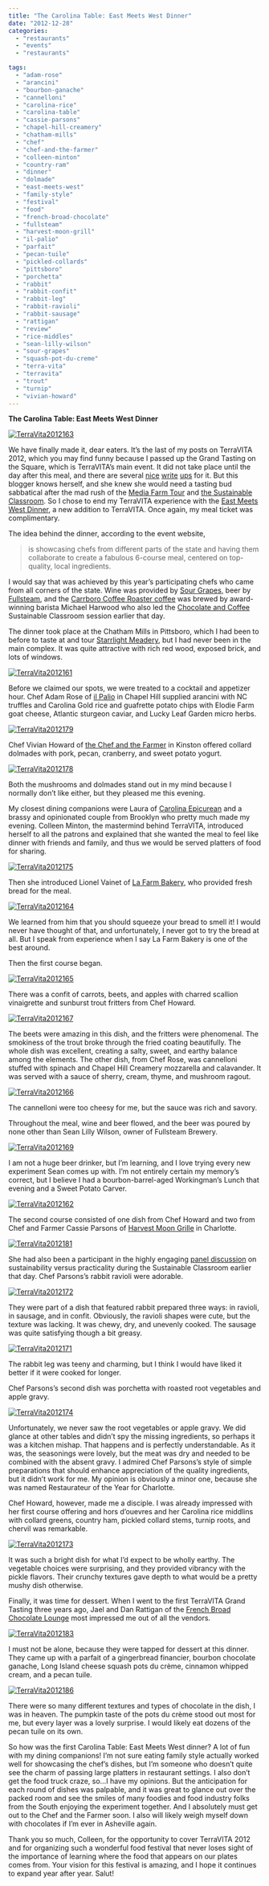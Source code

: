 ```yaml
---
title: "The Carolina Table: East Meets West Dinner"
date: "2012-12-28"
categories:
  - "restaurants"
  - "events"
  - "restaurants"

tags:
  - "adam-rose"
  - "arancini"
  - "bourbon-ganache"
  - "cannelloni"
  - "carolina-rice"
  - "carolina-table"
  - "cassie-parsons"
  - "chapel-hill-creamery"
  - "chatham-mills"
  - "chef"
  - "chef-and-the-farmer"
  - "colleen-minton"
  - "country-ram"
  - "dinner"
  - "dolmade"
  - "east-meets-west"
  - "family-style"
  - "festival"
  - "food"
  - "french-broad-chocolate"
  - "fullsteam"
  - "harvest-moon-grill"
  - "il-palio"
  - "parfait"
  - "pecan-tuile"
  - "pickled-collards"
  - "pittsboro"
  - "porchetta"
  - "rabbit"
  - "rabbit-confit"
  - "rabbit-leg"
  - "rabbit-ravioli"
  - "rabbit-sausage"
  - "rattigan"
  - "review"
  - "rice-middles"
  - "sean-lilly-wilson"
  - "sour-grapes"
  - "squash-pot-du-creme"
  - "terra-vita"
  - "terravita"
  - "trout"
  - "turnip"
  - "vivian-howard"
---
```


**The Carolina Table: East Meets West Dinner**




<div class="caption">

[![](http://www.rebeccagomezfarrell.com/wp-content/uploads/2012/12/TerraVita2012163.jpg "TerraVita2012163")](http://www.rebeccagomezfarrell.com/wp-content/uploads/2012/12/TerraVita2012163.jpg)</div>


We have finally made it, dear eaters. It’s the last of my posts on TerraVITA 2012, which you may find funny because I passed up the Grand Tasting on the Square, which is TerraVITA’s main event. It did not take place until the day after this meal, and there are several [nice](http://farmfreshnorthcarolina.com/2012/11/food-fest-recap-all-yummy-all-the-time/) [write](https://www.facebook.com/media/set/?set=a.10151097770190759.437392.123680860758&type=1) [ups](http://inezsays.com/long-live-terra-vita.htm) for it. But this blogger knows herself, and she knew she would need a tasting bud sabbatical after the mad rush of the [Media Farm Tour](http://www.rebeccagomezfarrell.com/2012/11/terravita-2012-media-farm-tour-stop-1-southern-season/) and [the Sustainable Classroom](http://www.rebeccagomezfarrell.com/2012/11/the-sustainable-classroom-coffee-chocolate/). So I chose to end my TerraVITA experience with the [East Meets West Dinner](http://www.terravitaevent.com/TerraVITA/CarolinaTable.html), a new addition to TerraVITA. Once again, my meal ticket was complimentary.

The idea behind the dinner, according to the event website,

> is showcasing chefs from different parts of the state and having them collaborate to create a fabulous 6-course meal, centered on top-quality, local ingredients.

I would say that was achieved by this year’s participating chefs who came from all corners of the state. Wine was provided by [Sour Grapes,](http://www.sourgrapeswine.com/pages/our-producers) beer by [Fullsteam](/Users/becca/Documents/Writing/Other%20Blogs/Fullsteam%20Brewery), and the [Carrboro Coffee Roaster coffee](http://www.openeyecafe.com/carrboro_coffee/coffee.php) was brewed by award-winning barista Michael Harwood who also led the [Chocolate and Coffee](http://www.rebeccagomezfarrell.com/2012/11/the-sustainable-classroom-coffee-chocolate/) Sustainable Classroom session earlier that day.

The dinner took place at the Chatham Mills in Pittsboro, which I had been to before to taste at and tour [Starrlight Meadery](http://www.rebeccagomezfarrell.com/2011/02/starrlight-meadery/), but I had never been in the main complex. It was quite attractive with rich red wood, exposed brick, and lots of windows.

[![](http://www.rebeccagomezfarrell.com/wp-content/uploads/2012/12/TerraVita2012161.jpg "TerraVita2012161")](http://www.rebeccagomezfarrell.com/wp-content/uploads/2012/12/TerraVita2012161.jpg)

Before we claimed our spots, we were treated to a cocktail and appetizer hour. Chef Adam Rose of [il Palio](http://www.sienahotel.com/IlPalio.aspx) in Chapel Hill supplied arancini with NC truffles and Carolina Gold rice and guafrette potato chips with Elodie Farm goat cheese, Atlantic sturgeon caviar, and Lucky Leaf Garden micro herbs.




<div class="caption">

[![](http://www.rebeccagomezfarrell.com/wp-content/uploads/2012/12/TerraVita2012179.jpg "TerraVita2012179")](http://www.rebeccagomezfarrell.com/wp-content/uploads/2012/12/TerraVita2012179.jpg)</div>


Chef Vivian Howard of [the Chef and the Farmer](http://chefandthefarmer.com/) in Kinston offered collard dolmades with pork, pecan, cranberry, and sweet potato yogurt.




<div class="caption">

[![](http://www.rebeccagomezfarrell.com/wp-content/uploads/2012/12/TerraVita2012178.jpg "TerraVita2012178")](http://www.rebeccagomezfarrell.com/wp-content/uploads/2012/12/TerraVita2012178.jpg)</div>


Both the mushrooms and dolmades stand out in my mind because I normally don’t like either, but they pleased me this evening.

My closest dining companions were Laura of [Carolina Epicurean](http://carolinaepicurean.com/) and a brassy and opinionated couple from Brooklyn who pretty much made my evening. Colleen Minton, the mastermind behind TerraVITA, introduced herself to all the patrons and explained that she wanted the meal to feel like dinner with friends and family, and thus we would be served platters of food for sharing.

[![](http://www.rebeccagomezfarrell.com/wp-content/uploads/2012/12/TerraVita2012175.jpg "TerraVita2012175")](http://www.rebeccagomezfarrell.com/wp-content/uploads/2012/12/TerraVita2012175.jpg)

Then she introduced Lionel Vainet of [La Farm Bakery,](http://www.lafarmbakery.com/) who provided fresh bread for the meal.

[![](http://www.rebeccagomezfarrell.com/wp-content/uploads/2012/12/TerraVita2012164.jpg "TerraVita2012164")](http://www.rebeccagomezfarrell.com/wp-content/uploads/2012/12/TerraVita2012164.jpg)

We learned from him that you should squeeze your bread to smell it! I would never have thought of that, and unfortunately, I never got to try the bread at all. But I speak from experience when I say La Farm Bakery is one of the best around.

Then the first course began.

[![](http://www.rebeccagomezfarrell.com/wp-content/uploads/2012/12/TerraVita2012165.jpg "TerraVita2012165")](http://www.rebeccagomezfarrell.com/wp-content/uploads/2012/12/TerraVita2012165.jpg)

There was a confit of carrots, beets, and apples with charred scallion vinaigrette and sunburst trout fritters from Chef Howard.

[![](http://www.rebeccagomezfarrell.com/wp-content/uploads/2012/12/TerraVita2012167.jpg "TerraVita2012167")](http://www.rebeccagomezfarrell.com/wp-content/uploads/2012/12/TerraVita2012167.jpg)

The beets were amazing in this dish, and the fritters were phenomenal. The smokiness of the trout broke through the fried coating beautifully. The whole dish was excellent, creating a salty, sweet, and earthy balance among the elements. The other dish, from Chef Rose, was cannelloni stuffed with spinach and Chapel Hill Creamery mozzarella and calavander. It was served with a sauce of sherry, cream, thyme, and mushroom ragout.

[![](http://www.rebeccagomezfarrell.com/wp-content/uploads/2012/12/TerraVita2012166.jpg "TerraVita2012166")](http://www.rebeccagomezfarrell.com/wp-content/uploads/2012/12/TerraVita2012166.jpg)

The cannelloni were too cheesy for me, but the sauce was rich and savory.

Throughout the meal, wine and beer flowed, and the beer was poured by none other than Sean Lilly Wilson, owner of Fullsteam Brewery.




<div class="caption">

[![](http://www.rebeccagomezfarrell.com/wp-content/uploads/2012/12/TerraVita2012169.jpg "TerraVita2012169")](http://www.rebeccagomezfarrell.com/wp-content/uploads/2012/12/TerraVita2012169.jpg)</div>


I am not a huge beer drinker, but I’m learning, and I love trying every new experiment Sean comes up with. I’m not entirely certain my memory’s correct, but I believe I had a bourbon-barrel-aged Workingman’s Lunch that evening and a Sweet Potato Carver.




<div class="caption">

[![](http://www.rebeccagomezfarrell.com/wp-content/uploads/2012/12/TerraVita2012162.jpg "TerraVita2012162")](http://www.rebeccagomezfarrell.com/wp-content/uploads/2012/12/TerraVita2012162.jpg)</div>


The second course consisted of one dish from Chef Howard and two from Chef and Farmer Cassie Parsons of [Harvest Moon Grille](http://www.harvestmoongrillecharlotte.com/) in Charlotte.




<div class="caption">

[![](http://www.rebeccagomezfarrell.com/wp-content/uploads/2012/12/TerraVita2012181.jpg "TerraVita2012181")](http://www.rebeccagomezfarrell.com/wp-content/uploads/2012/12/TerraVita2012181.jpg)</div>


She had also been a participant in the highly engaging [panel discussion](http://www.rebeccagomezfarrell.com/2012/12/terravita-2012-the-sustainable-classroom-session-2/) on sustainability versus practicality during the Sustainable Classroom earlier that day. Chef Parsons’s rabbit ravioli were adorable.

[![](http://www.rebeccagomezfarrell.com/wp-content/uploads/2012/12/TerraVita2012172.jpg "TerraVita2012172")](http://www.rebeccagomezfarrell.com/wp-content/uploads/2012/12/TerraVita2012172.jpg)

They were part of a dish that featured rabbit prepared three ways: in ravioli, in sausage, and in confit. Obviously, the ravioli shapes were cute, but the texture was lacking. It was chewy, dry, and unevenly cooked. The sausage was quite satisfying though a bit greasy.




<div class="caption">

[![](http://www.rebeccagomezfarrell.com/wp-content/uploads/2012/12/TerraVita2012171.jpg "TerraVita2012171")](http://www.rebeccagomezfarrell.com/wp-content/uploads/2012/12/TerraVita2012171.jpg)</div>


The rabbit leg was teeny and charming, but I think I would have liked it better if it were cooked for longer.

Chef Parsons’s second dish was porchetta with roasted root vegetables and apple gravy.

[![](http://www.rebeccagomezfarrell.com/wp-content/uploads/2012/12/TerraVita2012174.jpg "TerraVita2012174")](http://www.rebeccagomezfarrell.com/wp-content/uploads/2012/12/TerraVita2012174.jpg)

Unfortunately, we never saw the root vegetables or apple gravy. We did glance at other tables and didn’t spy the missing ingredients, so perhaps it was a kitchen mishap. That happens and is perfectly understandable. As it was, the seasonings were lovely, but the meat was dry and needed to be combined with the absent gravy. I admired Chef Parsons’s style of simple preparations that should enhance appreciation of the quality ingredients, but it didn’t work for me. My opinion is obviously a minor one, because she was named Restaurateur of the Year for Charlotte.

Chef Howard, however, made me a disciple. I was already impressed with her first course offering and hors d’ouevres and her Carolina rice middlins with collard greens, country ham, pickled collard stems, turnip roots, and chervil was remarkable.

[![](http://www.rebeccagomezfarrell.com/wp-content/uploads/2012/12/TerraVita2012173.jpg "TerraVita2012173")](http://www.rebeccagomezfarrell.com/wp-content/uploads/2012/12/TerraVita2012173.jpg)

It was such a bright dish for what I’d expect to be wholly earthy. The vegetable choices were surprising, and they provided vibrancy with the pickle flavors. Their crunchy textures gave depth to what would be a pretty mushy dish otherwise.

Finally, it was time for dessert. When I went to the first TerraVITA Grand Tasting three years ago, Jael and Dan Rattigan of the [French Broad Chocolate Lounge](http://frenchbroadchocolates.com/articles/the-lounge) most impressed me out of all the vendors.




<div class="caption">

[![](http://www.rebeccagomezfarrell.com/wp-content/uploads/2012/12/TerraVita2012183.jpg "TerraVita2012183")](http://www.rebeccagomezfarrell.com/wp-content/uploads/2012/12/TerraVita2012183.jpg)</div>


I must not be alone, because they were tapped for dessert at this dinner. They came up with a parfait of a gingerbread financier, bourbon chocolate ganache, Long Island cheese squash pots du crème, cinnamon whipped cream, and a pecan tuile.

[![](http://www.rebeccagomezfarrell.com/wp-content/uploads/2012/12/TerraVita2012186.jpg "TerraVita2012186")](http://www.rebeccagomezfarrell.com/wp-content/uploads/2012/12/TerraVita2012186.jpg)

There were so many different textures and types of chocolate in the dish, I was in heaven. The pumpkin taste of the pots du crème stood out most for me, but every layer was a lovely surprise. I would likely eat dozens of the pecan tuile on its own.

So how was the first Carolina Table: East Meets West dinner? A lot of fun with my dining companions! I’m not sure eating family style actually worked well for showcasing the chef’s dishes, but I’m someone who doesn’t quite see the charm of passing large platters in restaurant settings. I also don’t get the food truck craze, so…I have my opinions. But the anticipation for each round of dishes was palpable, and it was great to glance out over the packed room and see the smiles of many foodies and food industry folks from the South enjoying the experiment together. And I absolutely must get out to the Chef and the Farmer soon. I also will likely weigh myself down with chocolates if I’m ever in Asheville again.

Thank you so much, Colleen, for the opportunity to cover TerraVITA 2012 and for organizing such a wonderful food festival that never loses sight of the importance of learning where the food that appears on our plates comes from. Your vision for this festival is amazing, and I hope it continues to expand year after year. Salut!
